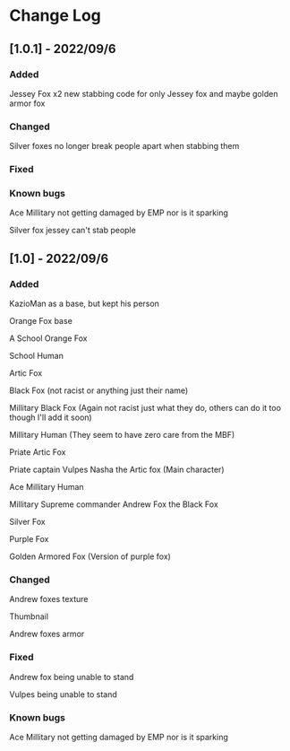 # Change Log

## [1.0.1] - 2022/09/6
 
### Added
Jessey Fox x2
 new stabbing code for only Jessey fox and maybe golden armor fox

### Changed

Silver foxes no longer break people apart when stabbing them

 
### Fixed




### Known bugs

Ace Millitary not getting damaged by EMP nor is it sparking

Silver fox jessey can't stab people


 
## [1.0] - 2022/09/6
 
### Added
KazioMan as a base, but kept his person

Orange Fox base

A School Orange Fox

School Human

Artic Fox

Black Fox (not racist or anything just their name)

Millitary Black Fox (Again not racist just what they do, others can do it too though I'll add it soon)

Millitary Human (They seem to have zero care from the MBF)

Priate Artic Fox

Priate captain Vulpes Nasha the Artic fox (Main character)

Ace Millitary Human

Millitary Supreme commander Andrew Fox the Black Fox

Silver Fox

Purple Fox

Golden Armored Fox (Version of purple fox)
 
### Changed

Andrew foxes texture

Thumbnail

Andrew foxes armor
 
### Fixed

Andrew fox being unable to stand

Vulpes being unable to stand


### Known bugs

Ace Millitary not getting damaged by EMP nor is it sparking

